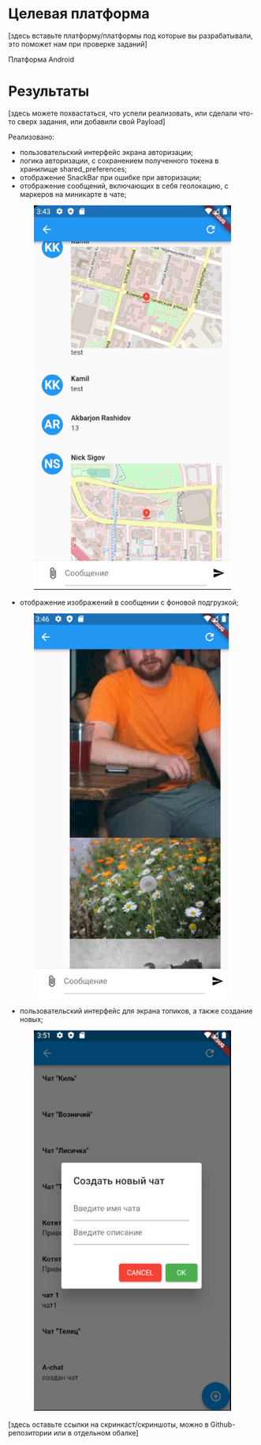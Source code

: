 # Целевая платформа

[здесь вставьте платформу/платформы под которые вы разрабатывали, это поможет нам при проверке заданий]

Платформа Android

# Результаты

[здесь можете похвастаться, что успели реализовать, или сделали что-то сверх задания, или добавили свой Payload]

Реализовано:
- пользовательский интерфейс экрана авторизации;
- логика авторизации, с сохранением полученного токена в хранилище shared_preferences;
- отображение SnackBar при ошибке при авторизации;
- отображение сообщений, включающих в себя геолокацию, с маркеров на миникарте в чате;

<p align="center">
<img src="../assets/final/map.png" width="400" alt="Show map coord" />
</p>

- отображение изображений в сообщении с фоновой подгрузкой;

<p align="center">
<img src="../assets/final/image.png" width="400" alt="Show images" />
</p>

- пользовательский интерфейс для экрана топиков, а также создание новых;

<p align="center">
<img src="../assets/final/topics.png" width="400" alt="Show topics" />
</p>

[здесь оставьте ссылки на скринкаст/скриншоты, можно в Github-репозитории или в отдельном обалке]

